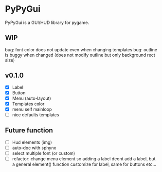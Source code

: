 PyPyGui
=============

PyPyGui is a GUI/HUD library for pygame.

## WIP
bug: font color does not update even when changing templates
bug: outline is buggy when changed (does not modify outline but only background rect size)

## v0.1.0
- [x] Label  
- [x] Button
- [x] Menu (auto-layout)
- [x] Templates color
- [x] menu self mainloop
- [ ] nice defaults templates

## Future function
- [ ] Hud elements (img)
- [ ] auto-doc with sphynx
- [ ] select multiple font (or custom)
- [ ] refactor: change menu element so adding a label deont add a label, but a general element() function customize for label, same for buttons etc...
